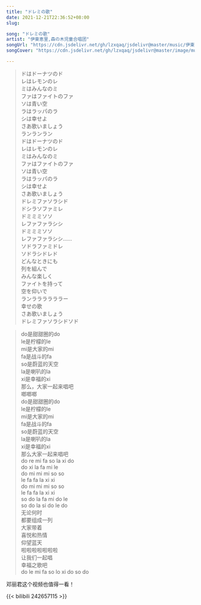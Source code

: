 ```yaml
---
title: "ドレミの歌"
date: 2021-12-21T22:36:52+08:00
slug: 

song: "ドレミの歌"
artist: "伊東恵里,森の木児童合唱团"
songUrl: "https://cdn.jsdelivr.net/gh/lzxqaq/jsdelivr@master/music/伊東恵里,森の木児童合唱团 - ドレミの歌.mp3"
songCover: "https://cdn.jsdelivr.net/gh/lzxqaq/jsdelivr@master/image/music/世界名作劇場.jpg"

---
```


> ドはドーナツのド  
> レはレモンのレ  
> ミはみんなのミ  
> ファはファイトのファ  
> ソは青い空  
> ラはラッパのラ  
> シは幸せよ  
> さあ歌いましょう  
> ランランラン  
> ドはドーナツのド  
> レはレモンのレ  
> ミはみんなのミ  
> ファはファイトのファ  
> ソは青い空    
> ラはラッパのラ  
> シは幸せよ  
> さあ歌いましょう  
> ドレミファソラシド  
> ドシラソファミレ  
> ドミミミソソ  
> レファファラシシ  
> ドミミミソソ  
> レファファラシシ……  
> ソドラファミドレ  
> ソドラシドレド  
> どんなときにも  
> 列を組んで   
> みんな楽しく  
> ファイトを持って  
> 空を仰いで  
> ランララララララー  
> 幸せの歌  
> さあ歌いましょう    
> ドレミファソラシドソド  


> do是甜甜圈的do  
> le是柠檬的le  
> mi是大家的mi  
> fa是战斗的fa  
> so是蔚蓝的天空  
> la是喇叭的la  
> xi是幸福的xi  
> 那么，大家一起来唱吧  
> 啷啷啷  
> do是甜甜圈的do  
> le是柠檬的le  
> mi是大家的mi  
> fa是战斗的fa  
> so是蔚蓝的天空  
> la是喇叭的la  
> xi是幸福的xi  
> 那么大家一起来唱吧  
> do re mi fa so la xi do  
> do xi la fa mi le  
> do mi mi mi so so  
> le fa fa la xi xi  
> do mi mi mi so so  
> le fa fa la xi xi  
> so do la fa mi do le  
> so do la si do le do  
> 无论何时  
> 都要组成一列  
> 大家带着  
> 喜悦和热情  
> 仰望蓝天  
> 啦啦啦啦啦啦啦  
> 让我们一起唱  
> 幸福之歌吧  
> do le mi fa so lo xi do so do  

邓丽君这个视频也值得一看！

{{< bilibili 242657115 >}}